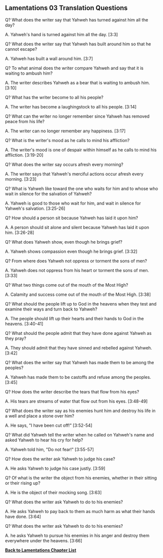 ## Lamentations 03 Translation Questions ##

Q? What does the writer say that Yahweh has turned against him all the day?

A. Yahweh's hand is turned against him all the day. [3:3]

Q? What does the writer say that Yahweh has built around him so that he cannot escape?

A. Yahweh has built a wall around him. [3:7]

Q? To what animal does the writer compare Yahweh and say that it is waiting to ambush him?

A. The writer describes Yahweh as a bear that is waiting to ambush him. [3:10]

Q? What has the writer become to all his people?

A. The writer has become a laughingstock to all his people. [3:14]

Q? What can the writer no longer remember since Yahweh has removed peace from his life?

A. The writer can no longer remember any happiness. [3:17]

Q? What is the writer's mood as he calls to mind his affliction?

A. The writer's mood is one of despair within himself as he calls to mind his affliction. [3:19-20]

Q? What does the writer say occurs afresh every morning?

A. The writer says that Yahweh's merciful actions occur afresh every morning. [3:23]

Q? What is Yahweh like toward the one who waits for him and to whose who wait in silence for the salvation of Yahweh?

A. Yahweh is good to those who wait for him, and wait in silence for Yahweh's salvation. [3:25-26]

Q? How should a person sit because Yahweh has laid it upon him?

A. A person should sit alone and silent because Yahweh has laid it upon him. [3:26-28]

Q? What does Yahweh show, even though he brings grief?

A. Yahweh shows compassion even though he brings grief. [3:32]

Q? From where does Yahweh not oppress or torment the sons of men?

A. Yahweh does not oppress from his heart or torment the sons of men. [3:33]

Q? What two things come out of the mouth of the Most High?

A. Calamity and success come out of the mouth of the Most High. [3:38]

Q? What should the people lift up to God in the heavens when they test and examine their ways and turn back to Yahweh?

A. The people should lift up their hearts and their hands to God in the heavens. [3:40-41]

Q? What should the people admit that they have done against Yahweh as they pray?

A. They should admit that they have sinned and rebelled against Yahweh. [3:42]

Q? What does the writer say that Yahweh has made them to be among the peoples?

A. Yahweh has made them to be castoffs and refuse among the peoples. [3:45]

Q? How does the writer describe the tears that flow from his eyes?

A. His tears are streams of water that flow out from his eyes. [3:48-49]

Q? What does the writer say as his enemies hunt him and destroy his life in a well and place a stone over him?

A. He says, "I have been cut off!" [3:52-54]

Q? What did Yahweh tell the writer when he called on Yahweh's name and asked Yahweh to hear his cry for help?

A. Yahweh told him, "Do not fear!" [3:55-57]

Q? How does the writer ask Yahweh to judge his case?

A. He asks Yahweh to judge his case justly. [3:59]

Q? Of what is the writer the object from his enemies, whether in their sitting or their rising up?

A. He is the object of their mocking song. [3:63]

Q? What does the writer ask Yahweh to do to his enemies?

A. He asks Yahweh to pay back to them as much harm as what their hands have done. [3:64]

Q? What does the writer ask Yahweh to do to his enemies?

A. he asks Yahweh to pursue his enemies in his anger and destroy them everywhere under the heavens. [3:66]

__[Back to Lamentations Chapter List](./)__

